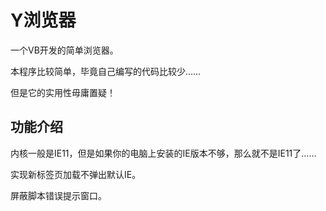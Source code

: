 # Y浏览器
一个VB开发的简单浏览器。

本程序比较简单，毕竟自己编写的代码比较少……

但是它的实用性毋庸置疑！

## 功能介绍
内核一般是IE11，但是如果你的电脑上安装的IE版本不够，那么就不是IE11了……

实现新标签页加载不弹出默认IE。

屏蔽脚本错误提示窗口。
